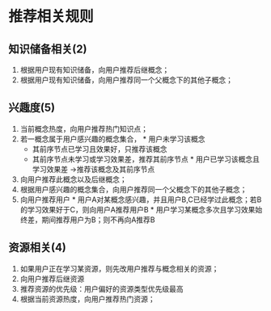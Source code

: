 # 推荐相关规则 #

## 知识储备相关(2) ##
  1. 根据用户现有知识储备，向用户推荐后继概念；
  1. 根据用户现有知识储备，向用户推荐同一个父概念下的其他子概念；

## 兴趣度(5) ##
  1. 当前概念热度，向用户推荐热门知识点；
  1. 若一概念属于用户感兴趣的概念集合，
    * 用户未学习该概念
      * 其前序节点已学习且效果好，只推荐该概念
      * 其前序节点未学习或学习效果差，推荐其前序节点
    * 用户已学习该概念且学习效果差 ->推荐该概念及其前序节点
  1. 向用户推荐此概念以及后继概念；
  1. 根据用户感兴趣的概念集合，向用户推荐同一个父概念下的其他子概念；
  1. 向用户推荐用户
    * 用户A对某概念感兴趣，并且用户B,C已经学过此概念；若B的学习效果好于C，则向用户A推荐用户B
    * 用户学习某概念多次且学习效果始终差，期间推荐用户为B；则不再向A推荐B

## 资源相关(4) ##
  1. 如果用户正在学习某资源，则先改用户推荐与概念相关的资源；
  1. 向用户推荐后继资源
  1. 推荐资源的优先级：用户偏好的资源类型优先级最高
  1. 根据当前资源热度，向用户推荐热门资源；